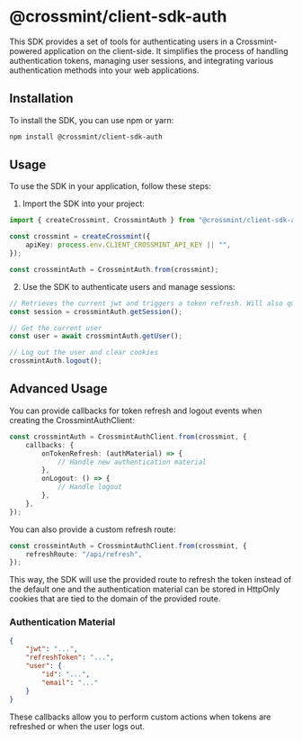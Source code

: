 # @crossmint/client-sdk-auth

This SDK provides a set of tools for authenticating users in a Crossmint-powered application on the client-side. It simplifies the process of handling authentication tokens, managing user sessions, and integrating various authentication methods into your web applications.

## Installation

To install the SDK, you can use npm or yarn:

```bash
npm install @crossmint/client-sdk-auth
```

## Usage

To use the SDK in your application, follow these steps:

1. Import the SDK into your project:

```typescript
import { createCrossmint, CrossmintAuth } from "@crossmint/client-sdk-auth";

const crossmint = createCrossmint({
    apiKey: process.env.CLIENT_CROSSMINT_API_KEY || "",
});

const crossmintAuth = CrossmintAuth.from(crossmint);
```

2. Use the SDK to authenticate users and manage sessions:

```typescript
// Retrieves the current jwt and triggers a token refresh. Will also queue a token refresh before the jwt expires.
const session = crossmintAuth.getSession();

// Get the current user
const user = await crossmintAuth.getUser();

// Log out the user and clear cookies
crossmintAuth.logout();
```

## Advanced Usage

You can provide callbacks for token refresh and logout events when creating the CrossmintAuthClient:

```typescript
const crossmintAuth = CrossmintAuthClient.from(crossmint, {
    callbacks: {
        onTokenRefresh: (authMaterial) => {
            // Handle new authentication material
        },
        onLogout: () => {
            // Handle logout
        },
    },
});
```

You can also provide a custom refresh route:

```typescript
const crossmintAuth = CrossmintAuthClient.from(crossmint, {
    refreshRoute: "/api/refresh",
});
```

This way, the SDK will use the provided route to refresh the token instead of the default one and the authentication material can be stored in HttpOnly cookies that are tied to the domain of the provided route.

### Authentication Material

```json
{
    "jwt": "...",
    "refreshToken": "...",
    "user": {
        "id": "...",
        "email": "..."
    }
}
```

These callbacks allow you to perform custom actions when tokens are refreshed or when the user logs out.